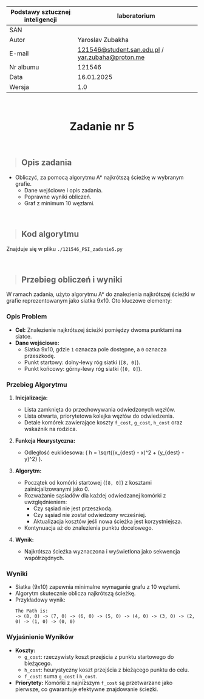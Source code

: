 <div align="center">

| Podstawy sztucznej inteligencji | laboratorium |
|---------------------------------|--------------|
| SAN                             |              |
| Autor                           | Yaroslav Zubakha |
| E-mail                          | 121546@student.san.edu.pl / yar.zubaha@proton.me |
| Nr albumu                       | 121546       |
| Data                            | 16.01.2025   |
| Wersja                          | 1.0          |

<br>

# **Zadanie nr 5**

</div>

<br>

> ## Opis zadania
- Obliczyć, za pomocą algorytmu A* najkrótszą ścieżkę w wybranym grafie.
    - Dane wejściowe i opis zadania.
    - Poprawne wyniki obliczeń.
    - Graf z minimum 10 węzłami.

<br>

> ## Kod algorytmu
Znajduje się w pliku `./121546_PSI_zadanie5.py`

<br>

> ## Przebieg obliczeń i wyniki

W ramach zadania, użyto algorytmu A* do znalezienia najkrótszej ścieżki w grafie reprezentowanym jako siatka 9x10. Oto kluczowe elementy:

### Opis Problem
- **Cel:** Znalezienie najkrótszej ścieżki pomiędzy dwoma punktami na siatce.
- **Dane wejściowe:**
  - Siatka 9x10, gdzie `1` oznacza pole dostępne, a `0` oznacza przeszkodę.
  - Punkt startowy: dolny-lewy róg siatki (`[8, 0]`).
  - Punkt końcowy: górny-lewy róg siatki (`[0, 0]`).

### Przebieg Algorytmu
1. **Inicjalizacja:**
   - Lista zamknięta do przechowywania odwiedzonych węzłów.
   - Lista otwarta, priorytetowa kolejka węzłów do odwiedzenia.
   - Detale komórek zawierające koszty `f_cost`, `g_cost`, `h_cost` oraz wskaźnik na rodzica.

2. **Funkcja Heurystyczna:**
   - Odległość euklidesowa: \( h = \sqrt{(x_{dest} - x)^2 + (y_{dest} - y)^2} \).

3. **Algorytm:**
   - Początek od komórki startowej (`[8, 0]`) z kosztami zainicjalizowanymi jako 0.
   - Rozważanie sąsiadów dla każdej odwiedzanej komórki z uwzględnieniem:
     - Czy sąsiad nie jest przeszkodą.
     - Czy sąsiad nie został odwiedzony wcześniej.
     - Aktualizacja kosztów jeśli nowa ścieżka jest korzystniejsza.
   - Kontynuacja aż do znalezienia punktu docelowego.

4. **Wynik:**
   - Najkrótsza ścieżka wyznaczona i wyświetlona jako sekwencja współrzędnych.

### Wyniki
- Siatka (9x10) zapewnia minimalne wymaganie grafu z 10 węzłami.
- Algorytm skutecznie oblicza najkrótszą ścieżkę.
- Przykładowy wynik:
  ```
  The Path is:
  -> (8, 0) -> (7, 0) -> (6, 0) -> (5, 0) -> (4, 0) -> (3, 0) -> (2, 0) -> (1, 0) -> (0, 0)
  ```

### Wyjaśnienie Wyników
- **Koszty:**
  - `g_cost`: rzeczywisty koszt przejścia z punktu startowego do bieżącego.
  - `h_cost`: heurystyczny koszt przejścia z bieżącego punktu do celu.
  - `f_cost`: suma `g_cost` i `h_cost`.
- **Priorytety:** Komórki z najniższym `f_cost` są przetwarzane jako pierwsze, co gwarantuje efektywne znajdowanie ścieżki.
